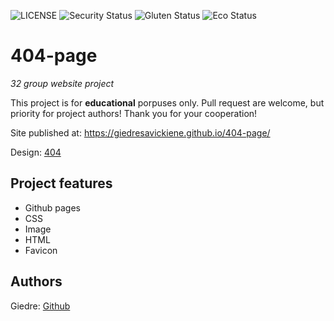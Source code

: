 ![LICENSE](https://img.shields.io/badge/license-MIT-blue.svg?style=flat-square)
![Security Status](https://img.shields.io/security-headers?label=Security&url=https%3A%2F%2Fgithub.com&style=flat-square)
![Gluten Status](https://img.shields.io/badge/Gluten-Free-green.svg)
![Eco Status](https://img.shields.io/badge/ECO-Friendly-green.svg)

# 404-page

_32 group website project_

This project is for **educational** porpuses only. Pull request are welcome, but priority for project authors! Thank you for your cooperation!

Site published at:  https://giedresavickiene.github.io/404-page/

Design: [404](https://www.vecteezy.com/vector-art/2304030-landing-page-design-concept-of-404-error-page-not-found-with-people-trying-to-fix-error-on-a-web-page-near-big-symbol-404-vector-illustration)


## Project features

-   Github pages
-   CSS
-   Image
-   HTML
-   Favicon

## Authors

Giedre: [Github](https://github.com/GiedreSavickiene?tab=repositories)